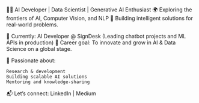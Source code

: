 👩‍💻 AI Developer | Data Scientist | Generative AI Enthusiast
🌍 Exploring the frontiers of AI, Computer Vision, and NLP
🚀 Building intelligent solutions for real-world problems.

💼 Currently: AI Developer @ SignDesk (Leading chatbot projects and ML APIs in production)
🎯 Career goal: To innovate and grow in AI & Data Science on a global stage.

🔬 Passionate about:

    Research & development
    Building scalable AI solutions
    Mentoring and knowledge-sharing

📬 Let’s connect: LinkedIn | Medium

<!---
sarahnajeebkhan/sarahnajeebkhan is a ✨ special ✨ repository because its `README.md` (this file) appears on your GitHub profile.
You can click the Preview link to take a look at your changes.
--->
